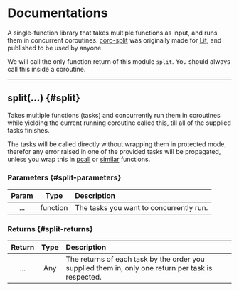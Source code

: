 # Documentations

A single-function library that takes multiple functions as input, and runs them in concurrent coroutines. [coro-split](https://github.com/luvit/lit/blob/master/deps/coro-split.lua) was originally made for [Lit](https://github.com/luvit/lit/), and published to be used by anyone.

We will call the only function return of this module `split`. You should always call this inside a coroutine.

----

## split(...) {#split}

Takes multiple functions (tasks) and concurrently run them in coroutines while yielding the current running coroutine called this, till all of the supplied tasks finishes.

The tasks will be called directly without wrapping them in protected mode, therefor any error raised in one of the provided tasks will be propagated, unless you wrap this in [pcall](https://www.lua.org/manual/5.4/manual.html#pdf-pcall) or [similar](https://www.lua.org/manual/5.4/manual.html#pdf-xpcall) functions.

### Parameters {#split-parameters}

| Param | Type   | Description |
|:-----:|:------:|:------------|
| ...   | function | The tasks you want to concurrently run. |

### Returns {#split-returns}

| Return | Type   | Description |
|:------:|:------:|:------------|
| ...    | Any    | The returns of each task by the order you supplied them in, only one return per task is respected. |
